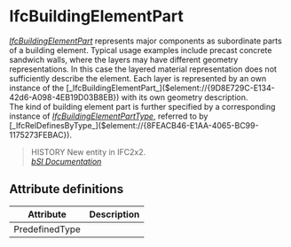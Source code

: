 IfcBuildingElementPart
======================
[_IfcBuildingElementPart_]($element://{9D8E729C-E134-42d6-A098-4EB19D03B8EB})
represents major components as subordinate parts of a building element.
Typical usage examples include precast concrete sandwich walls, where the
layers may have different geometry representations. In this case the layered
material representation does not sufficiently describe the element. Each layer
is represented by an own instance of the
[_IfcBuildingElementPart_]($element://{9D8E729C-E134-42d6-A098-4EB19D03B8EB})
with its own geometry description.  
The kind of building element part is further specified by a corresponding
instance of
[_IfcBuildingElementPartType_]($element://{D5FF49E6-0638-4407-962C-5C7551B7B8EB}),
referred to by
[_IfcRelDefinesByType_]($element://{8FEACB46-E1AA-4065-BC99-1175273FEBAC}).  
> HISTORY New entity in IFC2x2.  
[ _bSI
Documentation_](https://standards.buildingsmart.org/IFC/DEV/IFC4_2/FINAL/HTML/schema/ifcsharedcomponentelements/lexical/ifcbuildingelementpart.htm)


Attribute definitions
---------------------
| Attribute      | Description   |
|----------------|---------------|
| PredefinedType |               |

